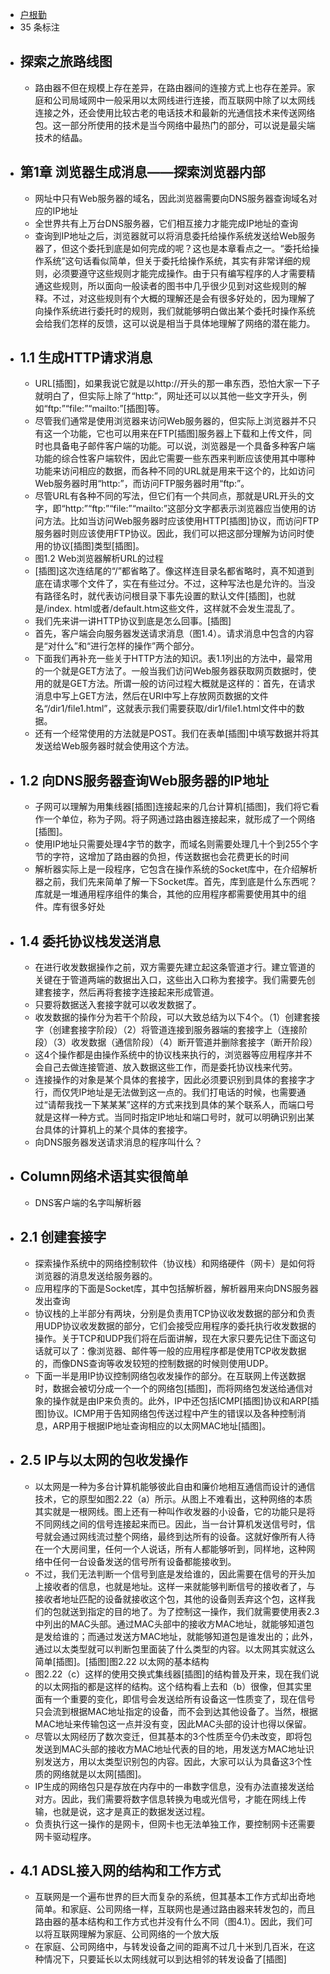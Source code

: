 - [户根勤](https://www.amazon.cn/s/ref=as_li_ss_tl?_encoding=UTF8&camp=536&creative=3132&field-keywords=%E7%BD%91%E7%BB%9C%E6%98%AF%E6%80%8E%E6%A0%B7%E8%BF%9E%E6%8E%A5%E7%9A%84&linkCode=ur2&tag=llll1-23&url=search-alias%3Dbooks)
- 35 条标注
- ## 探索之旅路线图
    - 路由器不但在规模上存在差异，在路由器间的连接方式上也存在差异。家庭和公司局域网中一般采用以太网线进行连接，而互联网中除了以太网线连接之外，还会使用比较古老的电话技术和最新的光通信技术来传送网络包。这一部分所使用的技术是当今网络中最热门的部分，可以说是最尖端技术的结晶。
- ## 第1章 浏览器生成消息——探索浏览器内部
    - 网址中只有Web服务器的域名，因此浏览器需要向DNS服务器查询域名对应的IP地址
    - 全世界共有上万台DNS服务器，它们相互接力才能完成IP地址的查询
    - 查询到IP地址之后，浏览器就可以将消息委托给操作系统发送给Web服务器了，但这个委托到底是如何完成的呢？这也是本章看点之一。“委托给操作系统”这句话看似简单，但关于委托给操作系统，其实有非常详细的规则，必须要遵守这些规则才能完成操作。由于只有编写程序的人才需要精通这些规则，所以面向一般读者的图书中几乎很少见到对这些规则的解释。不过，对这些规则有个大概的理解还是会有很多好处的，因为理解了向操作系统进行委托时的规则，我们就能够明白做出某个委托时操作系统会给我们怎样的反馈，这可以说是相当于具体地理解了网络的潜在能力。
- ## 1.1 生成HTTP请求消息
    - URL[插图]，如果我说它就是以http://开头的那一串东西，恐怕大家一下子就明白了，但实际上除了“http:”，网址还可以以其他一些文字开头，例如“ftp:”“file:”“mailto:”[插图]等。
    - 尽管我们通常是使用浏览器来访问Web服务器的，但实际上浏览器并不只有这一个功能，它也可以用来在FTP[插图]服务器上下载和上传文件，同时也具备电子邮件客户端的功能。可以说，浏览器是一个具备多种客户端功能的综合性客户端软件，因此它需要一些东西来判断应该使用其中哪种功能来访问相应的数据，而各种不同的URL就是用来干这个的，比如访问Web服务器时用“http:”，而访问FTP服务器时用“ftp:”。
    - 尽管URL有各种不同的写法，但它们有一个共同点，那就是URL开头的文字，即“http:”“ftp:”“file:”“mailto:”这部分文字都表示浏览器应当使用的访问方法。比如当访问Web服务器时应该使用HTTP[插图]协议，而访问FTP服务器时则应该使用FTP协议。因此，我们可以把这部分理解为访问时使用的协议[插图]类型[插图]。
    - 图1.2 Web浏览器解析URL的过程
    - [插图]这次连结尾的“/”都省略了。像这样连目录名都省略时，真不知道到底在请求哪个文件了，实在有些过分。不过，这种写法也是允许的。当没有路径名时，就代表访问根目录下事先设置的默认文件[插图]，也就是/index. html或者/default.htm这些文件，这样就不会发生混乱了。
    - 我们先来讲一讲HTTP协议到底是怎么回事。[插图]
    - 首先，客户端会向服务器发送请求消息（图1.4）。请求消息中包含的内容是“对什么”和“进行怎样的操作”两个部分。
    - 下面我们再补充一些关于HTTP方法的知识。表1.1列出的方法中，最常用的一个就是GET方法了。一般当我们访问Web服务器获取网页数据时，使用的就是GET方法。所谓一般的访问过程大概就是这样的：首先，在请求消息中写上GET方法，然后在URI中写上存放网页数据的文件名“/dir1/file1.html”，这就表示我们需要获取/dir1/file1.html文件中的数据。
    - 还有一个经常使用的方法就是POST。我们在表单[插图]中填写数据并将其发送给Web服务器时就会使用这个方法。
- ## 1.2 向DNS服务器查询Web服务器的IP地址
    - 子网可以理解为用集线器[插图]连接起来的几台计算机[插图]，我们将它看作一个单位，称为子网。将子网通过路由器连接起来，就形成了一个网络[插图]。
    - 使用IP地址只需要处理4字节的数字，而域名则需要处理几十个到255个字节的字符，这增加了路由器的负担，传送数据也会花费更长的时间
    - 解析器实际上是一段程序，它包含在操作系统的Socket库中，在介绍解析器之前，我们先来简单了解一下Socket库。首先，库到底是什么东西呢？库就是一堆通用程序组件的集合，其他的应用程序都需要使用其中的组件。库有很多好处
- ## 1.4 委托协议栈发送消息
    - 在进行收发数据操作之前，双方需要先建立起这条管道才行。建立管道的关键在于管道两端的数据出入口，这些出入口称为套接字。我们需要先创建套接字，然后再将套接字连接起来形成管道。
    - 只要将数据送入套接字就可以收发数据了。
    - 收发数据的操作分为若干个阶段，可以大致总结为以下4个。（1）创建套接字（创建套接字阶段）（2）将管道连接到服务器端的套接字上（连接阶段）（3）收发数据（通信阶段）（4）断开管道并删除套接字（断开阶段）
    - 这4个操作都是由操作系统中的协议栈来执行的，浏览器等应用程序并不会自己去做连接管道、放入数据这些工作，而是委托协议栈来代劳。
    - 连接操作的对象是某个具体的套接字，因此必须要识别到具体的套接字才行，而仅凭IP地址是无法做到这一点的。我们打电话的时候，也需要通过“请帮我找一下某某某”这样的方式来找到具体的某个联系人，而端口号就是这样一种方式。当同时指定IP地址和端口号时，就可以明确识别出某台具体的计算机上的某个具体的套接字。
    - 向DNS服务器发送请求消息的程序叫什么？
- ## CoIumn网络术语其实很简单
    - DNS客户端的名字叫解析器
- ## 2.1 创建套接字
    - 探索操作系统中的网络控制软件（协议栈）和网络硬件（网卡）是如何将浏览器的消息发送给服务器的。
    - 应用程序的下面是Socket库，其中包括解析器，解析器用来向DNS服务器发出查询
    - 协议栈的上半部分有两块，分别是负责用TCP协议收发数据的部分和负责用UDP协议收发数据的部分，它们会接受应用程序的委托执行收发数据的操作。关于TCP和UDP我们将在后面讲解，现在大家只要先记住下面这句话就可以了：像浏览器、邮件等一般的应用程序都是使用TCP收发数据的，而像DNS查询等收发较短的控制数据的时候则使用UDP。
    - 下面一半是用IP协议控制网络包收发操作的部分。在互联网上传送数据时，数据会被切分成一个一个的网络包[插图]，而将网络包发送给通信对象的操作就是由IP来负责的。此外，IP中还包括ICMP[插图]协议和ARP[插图]协议。ICMP用于告知网络包传送过程中产生的错误以及各种控制消息，ARP用于根据IP地址查询相应的以太网MAC地址[插图]。
- ## 2.5 IP与以太网的包收发操作
    - 以太网是一种为多台计算机能够彼此自由和廉价地相互通信而设计的通信技术，它的原型如图2.22（a）所示。从图上不难看出，这种网络的本质其实就是一根网线。图上还有一种叫作收发器的小设备，它的功能只是将不同网线之间的信号连接起来而已。因此，当一台计算机发送信号时，信号就会通过网线流过整个网络，最终到达所有的设备。这就好像所有人待在一个大房间里，任何一个人说话，所有人都能够听到，同样地，这种网络中任何一台设备发送的信号所有设备都能接收到。
    - 不过，我们无法判断一个信号到底是发给谁的，因此需要在信号的开头加上接收者的信息，也就是地址。这样一来就能够判断信号的接收者了，与接收者地址匹配的设备就接收这个包，其他的设备则丢弃这个包，这样我们的包就送到指定的目的地了。为了控制这一操作，我们就需要使用表2.3中列出的MAC头部。通过MAC头部中的接收方MAC地址，就能够知道包是发给谁的；而通过发送方MAC地址，就能够知道包是谁发出的；此外，通过以太类型就可以判断包里面装了什么类型的内容。以太网其实就这么简单[插图]。[插图]图2.22 以太网的基本结构
    - 图2.22（c）这样的使用交换式集线器[插图]的结构普及开来，现在我们说的以太网指的都是这样的结构。这个结构看上去和（b）很像，但其实里面有一个重要的变化，即信号会发送给所有设备这一性质变了，现在信号只会流到根据MAC地址指定的设备，而不会到达其他设备了。当然，根据MAC地址来传输包这一点并没有变，因此MAC头部的设计也得以保留。
    - 尽管以太网经历了数次变迁，但其基本的3个性质至今仍未改变，即将包发送到MAC头部的接收方MAC地址代表的目的地，用发送方MAC地址识别发送方，用以太类型识别包的内容。因此，大家可以认为具备这3个性质的网络就是以太网[插图]。
    - IP生成的网络包只是存放在内存中的一串数字信息，没有办法直接发送给对方。因此，我们需要将数字信息转换为电或光信号，才能在网线上传输，也就是说，这才是真正的数据发送过程。
    - 负责执行这一操作的是网卡，但网卡也无法单独工作，要控制网卡还需要网卡驱动程序。
- ## 4.1 ADSL接入网的结构和工作方式
    - 互联网是一个遍布世界的巨大而复杂的系统，但其基本工作方式却出奇地简单。和家庭、公司网络一样，互联网也是通过路由器来转发包的，而且路由器的基本结构和工作方式也并没有什么不同（图4.1）。因此，我们可以将互联网理解为家庭、公司网络的一个放大版
    - 在家庭、公司网络中，与转发设备之间的距离不过几十米到几百米，在这种情况下，只要延长以太网线就可以到达相邻的转发设备了[插图]
